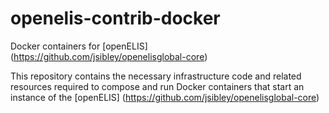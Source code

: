 # openelis-contrib-docker
Docker containers for [openELIS] (https://github.com/jsibley/openelisglobal-core)

This repository contains the necessary infrastructure code and related resources required to compose and run Docker containers that start an instance of the [openELIS] (https://github.com/jsibley/openelisglobal-core)
